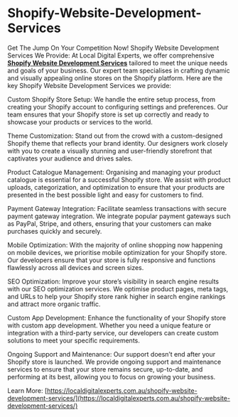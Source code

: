 # Shopify-Website-Development-Services
Get The Jump On Your Competition Now!
Shopify Website Development Services We Provide:
At Local Digital Experts, we offer comprehensive [**Shopify Website Development Services**](https://localdigitalexperts.com.au/shopify-website-development-services/) tailored to meet the unique needs and goals of your business. Our expert team specialises in crafting dynamic and visually appealing online stores on the Shopify platform. Here are the key Shopify Website Development Services we provide:

Custom Shopify Store Setup: We handle the entire setup process, from creating your Shopify account to configuring settings and preferences. Our team ensures that your Shopify store is set up correctly and ready to showcase your products or services to the world.

Theme Customization: Stand out from the crowd with a custom-designed Shopify theme that reflects your brand identity. Our designers work closely with you to create a visually stunning and user-friendly storefront that captivates your audience and drives sales.

Product Catalogue Management: Organising and managing your product catalogue is essential for a successful Shopify store. We assist with product uploads, categorization, and optimization to ensure that your products are presented in the best possible light and easy for customers to find.

Payment Gateway Integration: Facilitate seamless transactions with secure payment gateway integration. We integrate popular payment gateways such as PayPal, Stripe, and others, ensuring that your customers can make purchases quickly and securely. 

Mobile Optimization: With the majority of online shopping now happening on mobile devices, we prioritise mobile optimization for your Shopify store. Our developers ensure that your store is fully responsive and functions flawlessly across all devices and screen sizes.

SEO Optimization: Improve your store’s visibility in search engine results with our SEO optimization services. We optimise product pages, meta tags, and URLs to help your Shopify store rank higher in search engine rankings and attract more organic traffic.

Custom App Development: Enhance the functionality of your Shopify store with custom app development. Whether you need a unique feature or integration with a third-party service, our developers can create custom solutions to meet your specific requirements.

Ongoing Support and Maintenance: Our support doesn’t end after your Shopify store is launched. We provide ongoing support and maintenance services to ensure that your store remains secure, up-to-date, and performing at its best, allowing you to focus on growing your business.

Learn More: [https://localdigitalexperts.com.au/shopify-website-development-services/](https://localdigitalexperts.com.au/shopify-website-development-services/)
